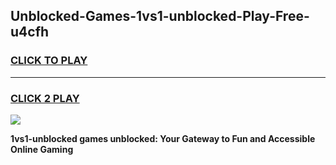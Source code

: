 
## Unblocked-Games-1vs1-unblocked-Play-Free-u4cfh
<h3>
<a href="https://premium76.site?title=1vs1-unblocked&ref=18A1">CLICK TO PLAY</a></h3>
<hr>

<h3>
<a href="https://premium76.site?title=1vs1-unblocked&ref=18A1">CLICK 2 PLAY</a>
  
</h3>

<a href="https://premium76.site?title=1vs1-unblocked&ref=18A1"><img src="https://clearcache.store/games.png"></a>


**1vs1-unblocked games unblocked: Your Gateway to Fun and Accessible Online Gaming**
